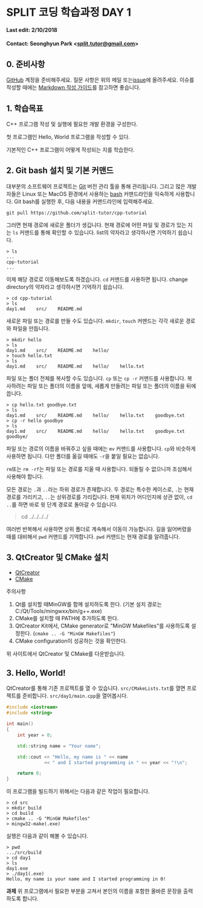 SPLIT 코딩 학습과정 DAY 1
===

#### Last edit: 2/10/2018
#### Contact: Seonghyun Park <<split.tutor@gmail.com>>

## 0. 준비사항
[GitHub](https://github.com/join?source=header-home) 계정을 준비해주세요.
질문 사항은 위의 메일 또는[issue](https://github.com/split-tutor/cpp-tutorial/issues)에 올려주세요.
이슈를 작성할 때에는 [Markdown 작성 가이드](https://guides.github.com/features/mastering-markdown/)를
참고하면 좋습니다.

## 1. 학습목표
C++ 프로그램 작성 및 실행에 필요한 개발 환경을 구성한다.

첫 프로그램인 Hello, World 프로그램을 작성할 수 있다.

기본적인 C++ 프로그램이 어떻게 작성되는 지를 학습한다.

## 2. Git bash 설치 및 기본 커맨드
대부분의 소프트웨어 프로젝트는 [Git](https://git-scm.com/downloads) 버전 관리 툴을 통해 관리됩니다.
그리고 많은 개발자들은 Linux 또는 MacOS 환경에서 사용하는 [bash](https://en.wikipedia.org/wiki/Bash_(Unix_shell))
커맨드라인을 익숙하게 사용합니다.
Git bash를 실행한 후, 다음 내용을 커맨드라인에 입력해주세요.
```
git pull https://github.com/split-tutor/cpp-tutorial
```

그러면 현재 경로에 새로운 폴더가 생깁니다.
현재 경로에 어떤 파일 및 경로가 있는 지는 `ls` 커맨드를 통해 확인할 수 있습니다.
list의 약자라고 생각하시면 기억하기 쉽습니다.
```
> ls
...
cpp-tutorial
...
```

이제 해당 경로로 이동해보도록 하겠습니다. `cd` 커맨드를 사용하면 됩니다.
change directory의 약자라고 생각하시면 기억하기 쉽습니다.
```
> cd cpp-tutorial
> ls
day1.md    src/    README.md
```

새로운 파일 또는 경로를 만들 수도 있습니다. `mkdir`, `touch`
커맨드는 각각 새로운 경로와 파일을 만듭니다.
```
> mkdir hello
> ls
day1.md    src/    README.md    hello/
> touch hello.txt
> ls
day1.md    src/    README.md    hello/    hello.txt
```

파일 또는 폴더 전체를 복사할 수도 있습니다. `cp` 또는 `cp -r` 커맨드를 사용합니다.
복사하려는 파일 또는 폴더의 이름을 앞에, 새롭게 만들려는 파일 또는 폴더의 이름을 뒤에 씁니다.
```
> cp hello.txt goodbye.txt
> ls
day1.md    src/    README.md    hello/    hello.txt    goodbye.txt
> cp -r hello goodbye
> ls
day1.md    src/    README.md    hello/    hello.txt    goodbye.txt    goodbye/
```

파일 또는 경로의 이름을 바꿔주고 싶을 때에는 `mv` 커맨드를 사용합니다.
`cp`와 비슷하게 사용하면 됩니다. 다만 폴더를 옮길 때에도 `-r`을 붙일 필요는 없습니다.

`rm`또는 `rm -rf`는 파일 또는 경로를 지울 때 사용합니다.
되돌릴 수 없으니까 조심해서 사용해야 합니다.

모든 경로는 `.`과 `..`라는 하위 경로가 존재합니다.
두 경로는 특수한 케이스로, `.`는 현재 경로를 가리키고,
`..`는 상위경로를 가리킵니다.
현재 위치가 어디인지에 상관 없이, `cd ..`를 하면 바로 윗 단계 경로로 돌아갈 수 있습니다.

> cd ../../../../

여러번 반복해서 사용하면 상위 폴더로 계속해서 이동이 가능합니다.
길을 잃어버렸을 때를 대비해서 `pwd` 커맨드를 기억합니다.
`pwd` 커맨드는 현재 경로를 알려줍니다.

## 3. QtCreator 및 CMake 설치

* [QtCreator](https://www.qt.io/)
* [CMake](https://cmake.org/)

주의사항
1. Qt를 설치할 때MinGW를 함께 설치하도록 한다. (기본 설치 경로는 C:/Qt/Tools/mingwxx/bin/g++.exe)
2. CMake를 설치할 때 PATH에 추가하도록 한다.
3. QtCreator Kit에서, CMake generator로 "MinGW Makefiles"를 사용하도록 설정한다. (`cmake .. -G "MinGW Makefiles"`)
4. CMake configuration이 성공하는 것을 확인한다.

위 사이트에서 QtCreator 및 CMake를 다운받습니다.

## 3. Hello, World!

QtCreator를 통해 기존 프로젝트를 열 수 있습니다.
`src/CMakeLists.txt`를 열면 프로젝트를 준비합니다.
`src/day1/main.cpp`을 열어봅시다.

```cpp
#include <iostream>
#include <string>

int main()
{
    int year = 0;

    std::string name = "Your name";

    std::cout << "Hello, my name is " << name
              << " and I started programming in " << year << "!\n";

    return 0;
}
```

이 프로그램을 빌드하기 위해서는 다음과 같은 작업이 필요합니다.
```
> cd src
> mkdir build
> cd build
> cmake .. -G "MinGW Makefiles"
> mingw32-make(.exe)
```

실행은 다음과 같이 해볼 수 있습니다.
```
> pwd
.../src/build
> cd day1
> ls
day1.exe
> ./day1(.exe)
Hello, my name is your name and I started programming in 0!
```

**과제**
위 프로그램에서 필요한 부분을 고쳐서 본인의 이름을 포함한 올바른 문장을 출력하도록 합니다.

